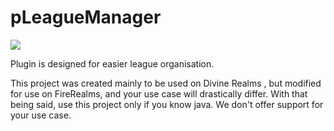 # pLeagueManager
![](https://img.shields.io/github/license/DivineRealms/LeagueManager.svg) 

Plugin is designed for easier league organisation.

This project was created mainly to be used on Divine Realms , but modified for use on FireRealms,  and your use case will drastically differ. With that being said, use this project only if you know java. We don't offer support for your use case.
